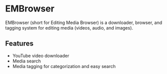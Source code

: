 # EMBrowser
EMBrowser (short for Editing Media Browser) is a downloader, browser, and tagging system for editing media (videos, audio, and images).

## Features
* YouTube video downloader
* Media search
* Media tagging for categorization and easy search